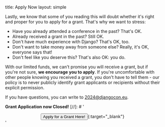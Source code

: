 title: Apply Now
layout: simple

Lastly, we know that some of you reading this will doubt whether it's right and proper for you to apply for a grant. That's why we want to stress:

- Have you already attended a conference in the past? That's OK.
- Already received a grant in the past? Still OK.
- Don't have much experience with Django? That's OK, too.
- Don't want to take money away from someone else? Really, it's OK, everyone says that!
- Don't feel like you deserve this? That's also OK: you do.

With our limited funds, we can't promise you will receive a grant, but if you're not sure, **we encourage you to apply**. If you're uncomfortable with other people knowing you received a grant, you don't have to tell them - our policy is to never publicly identify grant applicants or recipients without their explicit permission.

If you have questions, you can write to [2024@djangocon.eu](mailto:2024@djangocon.eu).

**Grant Application now Closed!**
[//]: # '<div markdown="1" style="text-align: center;">[<button class="btn">Apply for a Grant Here!</button>](https://forms.gle/ts1fdBZYoKTQHLSt7){:target="\_blank"}</div>'
